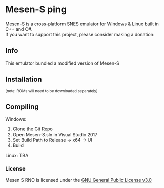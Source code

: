 # Mesen-S ping

Mesen-S is a cross-platform SNES emulator for Windows & Linux built in C++ and C#.  
If you want to support this project, please consider making a donation:

## Info
This emulator bundled a modified version of Mesen-S

## Installation
<sub>(note: ROMs will need to be downloaded separately)</sub>

## Compiling

Windows: 
1) Clone the Git Repo
2) Open Mesen-S.sln in Visual Studio 2017
3) Set Build Path to Release -> x64 -> UI
4) Build

Linux:
TBA

### License
Mesen S RNO is licensed under the [GNU General Public License v3.0](LICENSE)
